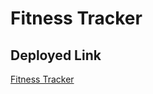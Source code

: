 # Fitness Tracker

## Deployed Link

[Fitness Tracker](https://afternoon-journey-13147.herokuapp.com/?id=6111ba9b9a1364001506d07c)

